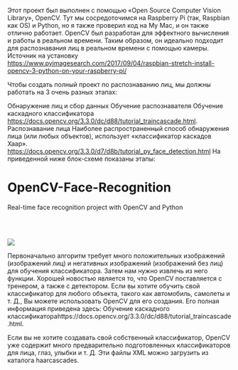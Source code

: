 Этот проект был выполнен с помощью «Open Source Computer Vision Library», OpenCV. Тут мы сосредоточимся на Raspberry Pi (так, Raspbian как OS) и Python, но я также проверил код на My Mac, и он также отлично работает. OpenCV был разработан для эффектного вычисления и работы в реальном времени. Таким образом, он идеально подходит для распознавания лиц в реальном времени с помощью камеры.
Источник на установку https://www.pyimagesearch.com/2017/09/04/raspbian-stretch-install-opencv-3-python-on-your-raspberry-pi/


Чтобы создать полный проект по распознаванию лиц, мы должны работать на 3 очень разных этапах:

Обнаружение лиц и сбор данных
Обучение распознавателя Обучение каскадного классификатора https://docs.opencv.org/3.3.0/dc/d88/tutorial_traincascade.html.
Распознавание лица  Наиболее распространенный способ обнаружения лица (или любых объектов), использует «классификатор каскадов Хаар». https://docs.opencv.org/3.3.0/d7/d8b/tutorial_py_face_detection.html
На приведенной ниже блок-схеме показаны этапы:

# OpenCV-Face-Recognition
Real-time face recognition project with OpenCV and Python
<br><br>

<br>
<p><img src="https://github.com/Mjrovai/OpenCV-Face-Recognition/blob/master/FaceRecogBlock.png?raw=true"></p>

 Первоначально алгоритм требует много положительных изображений (изображений лиц) и негативных изображений (изображений без лиц) для обучения классификатора. Затем нам нужно извлечь из него функции. Хорошей новостью является то, что OpenCV поставляется с тренером, а также с детектором. Если вы хотите обучить свой классификатор для любого объекта, такого как автомобиль, самолеты и т. Д., Вы можете использовать OpenCV для его создания. Его полная информация приведена здесь: Обучение каскадного классификатораhttps://docs.opencv.org/3.3.0/dc/d88/tutorial_traincascade.html.

Если вы не хотите создавать свой собственный классификатор, OpenCV уже содержит много предварительно подготовленных классификаторов для лица, глаз, улыбки и т. Д. Эти файлы XML можно загрузить из каталога haarcascades.
